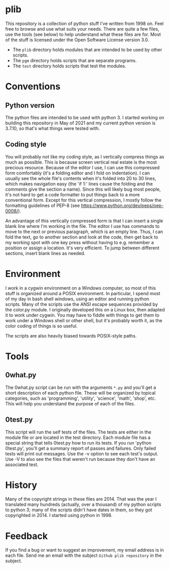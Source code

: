 # plib

This repository is a collection of python stuff I've written from 1998 on.
Feel free to browse and use what suits your needs.  There are quite a few
files, use the tools (see below) to help understand what these files are
for.  Most of the stuff is licensed under the Open Software License version
3.0.

* The `plib` directory holds modules that are intended to be used by other
  scripts.
* The `pgm` directory holds scripts that are separate programs.
* The `test` directory holds scripts that test the modules.

# Conventions

## Python version

The python files are intended to be used with python 3.  I started working
on building this repository in May of 2021 and my current python version is
3.7.10, so that's what things were tested with.

## Coding style

You will probably not like my coding style, as I vertically compress things
as much as possible.  This is because screen vertical real estate is the
most precious resource.  Because of the editor I use, I can use this
compressed form comfortably (it's a folding editor and I fold on
indentation).  I can usually see the whole file's contents when it's folded
into 20 to 30 lines, which makes navigation easy (the 'if 1:' lines cause
the folding and the comments give the section a name).  Since this will
likely bug most people, it's not hard to get a code formatter to put things
back to a more conventional form.  Except for this vertical compression, I
mostly follow the formatting guidelines of PEP-8 (see
https://www.python.org/dev/peps/pep-0008/).

An advantage of this vertically compressed form is that I can insert a
single blank line where I'm working in the file.  The editor I use has
commands to move to the next or previous paragraph, which is an empty line.
Thus, I can fold the text, go to another section and look at the code, then
get back to my working spot with one key press without having to e.g.
remember a position or assign a location.  It's very efficient.  To jump
between different sections, insert blank lines as needed.

# Environment

I work in a cygwin environment on a Windows computer, so most of this
stuff is organized around a POSIX environment.  In particular, I spend
most of my day in bash shell windows, using an editor and running python
scripts.  Many of the scripts use the ANSI escape sequences provided by
the color.py module.  I originally developed this on a Linux box, then
adapted it to work under cygwin.  You may have to fiddle with things to
get them to work under a Windows shell or other shell, but it's probably
worth it, as the color coding of things is so useful.

The scripts are also heavily biased towards POSIX-style paths.

# Tools

## 0what.py

The 0what.py script can be run with the arguments `*.py` and you'll get
a short description of each python file.  These will be organized by 
topical categories, such as 'programming', 'utility', 'science', 
'math', 'shop', etc.  This will help you understand the purpose of each of
the files.

## 0test.py

This script will run the self tests of the files.  The tests are either
in the module file or are located in the test directory.  Each module
file has a special string that tells 0test.py how to run its tests.
If you run 'python 0test.py', you'll get a summary report of passes and
failures.  Only failed tests will print out messages.  Use the -v option
to see each test's output.  Use -V to also see the files that weren't
run because they don't have an associated test.

# History

Many of the copyright strings in these files are 2014.  That was the
year I translated many hundreds (actually, over a thousand) of my python
scripts to python 3; many of the scripts didn't have dates in them, so
they got copyrighted in 2014.  I started using python in 1998.

# Feedback

If you find a bug or want to suggest an improvement, my email address is in
each file.  Send me an email with the subject `Github plib repository` in
the subject.
